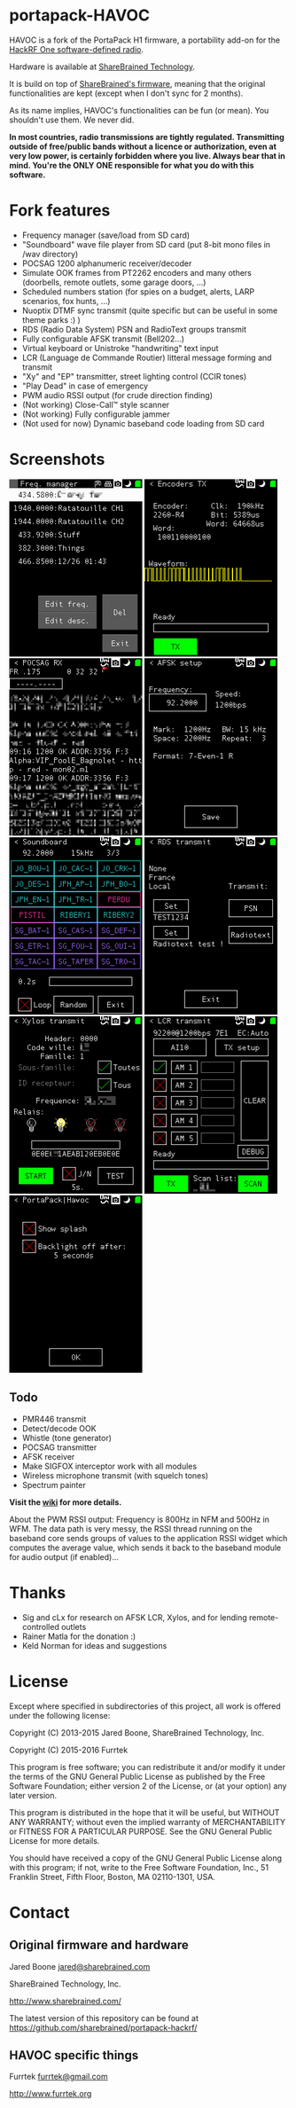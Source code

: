 # portapack-HAVOC

HAVOC is a fork of the PortaPack H1 firmware, a portability add-on for the [HackRF One software-defined radio](http://greatscottgadgets.com/hackrf/).

Hardware is available at [ShareBrained Technology](http://sharebrained.com/portapack).

It is build on top of [ShareBrained's firmware](https://github.com/sharebrained/portapack-hackrf/), meaning that the original functionalities are kept (except when I don't sync for 2 months).

As its name implies, HAVOC's functionalities can be fun (or mean). You shouldn't use them. We never did.

**In most countries, radio transmissions are tightly regulated. Transmitting outside of free/public bands without a licence or authorization, even at very low power, is certainly forbidden where you live. Always bear that in mind. You're the ONLY ONE responsible for what you do with this software.**

# Fork features

* Frequency manager (save/load from SD card)
* "Soundboard" wave file player from SD card (put 8-bit mono files in /wav directory)
* POCSAG 1200 alphanumeric receiver/decoder
* Simulate OOK frames from PT2262 encoders and many others (doorbells, remote outlets, some garage doors, ...)
* Scheduled numbers station (for spies on a budget, alerts, LARP scenarios, fox hunts, ...)
* Nuoptix DTMF sync transmit (quite specific but can be useful in some theme parks :) )
* RDS (Radio Data System) PSN and RadioText groups transmit
* Fully configurable AFSK transmit (Bell202...)
* Virtual keyboard or Unistroke "handwriting" text input
* LCR (Language de Commande Routier) litteral message forming and transmit
* "Xy" and "EP" transmitter, street lighting control (CCIR tones)
* "Play Dead" in case of emergency
* PWM audio RSSI output (for crude direction finding)
* (Not working) Close-Call™ style scanner
* (Not working) Fully configurable jammer
* (Not used for now) Dynamic baseband code loading from SD card

# Screenshots

![Frequency manager](pictures/freqman.png) ![OOK encoder](pictures/ook_enc.png) ![POCSAG receiver](pictures/pocsag.png)
![AFSK transmit](pictures/afsk.png) ![Soundboard](pictures/soundboard.png) ![RDS transmit](pictures/rds.png)
![Xy transmit](pictures/xylos.png) ![LCR transmit](pictures/lcr.png)  ![Cinfiguration screen](pictures/config.png)

## Todo

* PMR446 transmit
* Detect/decode OOK
* Whistle (tone generator)
* POCSAG transmitter
* AFSK receiver
* Make SIGFOX interceptor work with all modules
* Wireless microphone transmit (with squelch tones)
* Spectrum painter

**Visit the [wiki](https://github.com/furrtek/portapack-havoc/wiki) for more details.**

About the PWM RSSI output: Frequency is 800Hz in NFM and 500Hz in WFM. The data path is very messy, the RSSI thread running on the baseband core sends groups of values to the application RSSI widget which computes the average value, which sends it back to the baseband module for audio output (if enabled)...

# Thanks

* Sig and cLx for research on AFSK LCR, Xylos, and for lending remote-controlled outlets
* Rainer Matla for the donation :)
* Keld Norman for ideas and suggestions

# License

Except where specified in subdirectories of this project, all work is offered under the following license:

Copyright (C) 2013-2015 Jared Boone, ShareBrained Technology, Inc.

Copyright (C) 2015-2016 Furrtek

This program is free software; you can redistribute it and/or
modify it under the terms of the GNU General Public License
as published by the Free Software Foundation; either version 2
of the License, or (at your option) any later version.

This program is distributed in the hope that it will be useful,
but WITHOUT ANY WARRANTY; without even the implied warranty of
MERCHANTABILITY or FITNESS FOR A PARTICULAR PURPOSE.  See the
GNU General Public License for more details.

You should have received a copy of the GNU General Public License
along with this program; if not, write to the Free Software
Foundation, Inc., 51 Franklin Street, Fifth Floor, Boston, MA
02110-1301, USA.

# Contact

## Original firmware and hardware

Jared Boone <jared@sharebrained.com>

ShareBrained Technology, Inc.

<http://www.sharebrained.com/>

The latest version of this repository can be found at
https://github.com/sharebrained/portapack-hackrf/

## HAVOC specific things

Furrtek <furrtek@gmail.com>

<http://www.furrtek.org>

